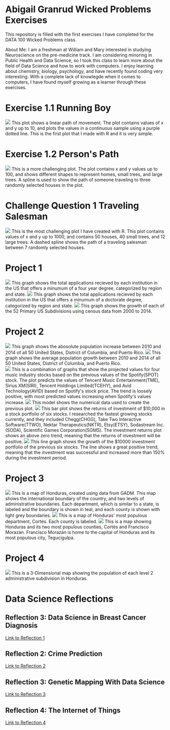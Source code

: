 # Abigail Granrud Wicked Problems Exercises
This repository is filled with the first exercises I have completed for the DATA 100 Wicked Problems class.


About Me: I am a freshman at William and Mary interested in studying Neuroscience on the pre-medicine track. I am considering minoring in Public Health and Data Science, so I took this class to learn more about the field of Data Science and how to work with computers. I enjoy learning about chemistry, biology, psychology, and have recently found coding very interesting. With a complete lack of knowlegde when it comes to computers, I have found myself growing as a learner through these exercises. 
# Exercise 1.1 Running Boy
![](runningboy.md.png)
This plot shows a linear path of movement. The plot contains values of x and y up to 10, and plots the values in a continuous sample using a purple dotted line. This is the first plot that I made with R and it is very simple. 
# Exercise 1.2 Person's Path 
![](PersonsPath.md.png)
This is a more challenging plot. The plot contains x and y values up to 100, and shows different shapes to represent homes, small trees, and large trees. A spline is used to show the path of someone traveling to three randomly selected houses in the plot. 
# Challenge Question 1 Traveling Salesman
![](Challengeq.md.png)
This is the most challenging plot I have created with R. This plot contains values of x and y up to 1000, and contains 50 houses, 40 small trees, and 12 large trees. A dashed spline shows the path of a traveling salesman between 7 randomly selected houses. 
# Project 1
![](FourYearCollegeAppTotals.png)
This graph shows the total applications recieved by each institution in the US that offers a minumum of a four year degree, categorized by region and state. 
![](DocCollegeAppTotals.png)
This graph shows the total applications recieved by each institution in the US that offers a minumum of a doctorate degree, categorized by region and state.
![](Project1Part2.png)
This graph shows the growth of each of the 52 Primary US Subdivisions using census data from 2000 to 2014. 
# Project 2
![](DataProject2Deliverable1.png)
This graph shows the abosolute population increase between 2010 and 2014 of all 50 United States, District of Columbia, and Puerto Rico. 
![](DataProject2Deliverable2.png)
This graph shows the average population growth between 2010 and 2014 of all 50 United States, District of Columbia, and Puerto Rico.  
![](DataProject2Deliverable3.png)
This is a combination of graphs that show the projected values for four music industry stocks based on the previous values of the Spotify(SPOT) stock. The plot predicts the values of Tencent Music Entertainment(TME), Sirius XM(SIRI), Tencent Holdings Limited(TCEHY), and Avid Technology(AVID) based on Spotify's stock price. The trend is loosely positive, with most predicted values increasing when Spotify's values increase. 
![](DataProject2Deliverable4.png)
This model shows the numerical data used to create the previous plot. 
![](DataProject2Deliverable5.png)
This bar plot shows the returns of investment of $10,000 in a stock portfolio of six stocks. I researched the fastest growing stocks currently, and they included Chegg(CHGG), Take Two Interactive Software(TTWO), Nektar Therapeutics(NKTR), Etsy(ETSY), Sodastream Inc.(SODA), Scientific Games Corporation(SGMS). The investment returns plot shows an above zero trend, meaning that the returns of investment will be positive. 
![](DataProject2Deliverable6.png)
This line graph shows the growth of the $10000 investment portfolio of the previous six stocks. The line shows a great positive trend, meaning that the investment was successful and increased more than 150% during the investment period. 
# Project 3
![](honduras.png)
This is a map of Honduras, created using data from GADM. This map shows the international boundary of the country, and two levels of administrative boundaries. Each department, which is similar to a state, is labeled and the boundary is shown in teal, and each county is shown with light grey boundaries. 
![](Cortes.png)
This is a map of Honduras' most populous department, Cortés. Each county is labeled. 
![](Fplot.png)
This is a map showing Honduras and its two most populous counties, Cortés and Francisco Morazán. Francisco Morazán is home to the capital of Honduras and its most populous city, Tegucigulpa. 
# Project 4 
![](honduras.gif)
This is a 3-Dimensional map showing the population of each level 2 administrative subdivision in Honduras. 
# Data Science Reflections
## Reflection 3: Data Science in Breast Cancer Diagnosis
[Link to Reflection 1](https://docs.google.com/document/d/1Tv5lWOSASYQ3et3hxFZEIWSp-7dlirjyPEA17FQsRcY/edit?usp=sharing)
## Reflection 2: Crime Prediction
[Link to Reflection 2](https://docs.google.com/document/d/1eLRuYnOsroqz77QAhOEgFLkgjrjpN_hSVUfe5XhSs9s/edit?usp=sharing)
## Reflection 3: Genetic Mapping With Data Science
[Link to Reflection 3](https://docs.google.com/document/d/1vJmidIM8XwzohHQeAf4T239g5uMqVRO74rTNo_BNp7s/edit?usp=sharing)
## Reflection 4: The Internet of Things
[Link to Reflection 4](https://docs.google.com/document/d/1HqYcnBRRS-Cxy22PHlW0HRlYjWPaG_HJLOoXwe5Xv6w/edit?usp=sharing)


